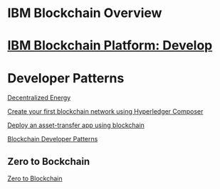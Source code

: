 # IBM Blockchain Overview


# [IBM Blockchain Platform: Develop](https://developer.ibm.com/blockchain/sandbox/)


# Developer Patterns

[Decentralized Energy](https://github.com/IBM/Decentralized-Energy-Composer)

[Create your first blockchain network using Hyperledger Composer](https://github.com/IBM/BlockchainNetwork-CompositeJourney?cm_sp=IBMCode-_-build-a-blockchain-network-_-Get-the-Code)

[Deploy an asset-transfer app using blockchain ](https://github.com/IBM-Blockchain/marbles?cm_sp=IBMCode-_-deploy-an-asset-transfer-app-using-blockchain-_-Get-the-Code)

[Blockchain Developer Patterns](https://developer.ibm.com/code/technologies/blockchain/)

## Zero to Bockchain
<a href="https://www.redbooks.ibm.com/Redbooks.nsf/RedbookAbstracts/crse0401.html">Zero to Blockchain</a>
